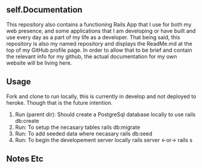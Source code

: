 ## self.Documentation
This repository also contains a functioning Rails App that I use for both my web presence, and some applications that I am developing or have built and use every day as a part of my life as a developer. That being said, this repository is also my named repository and displays the ReadMe.md at the top of my GitHub profile page. In order to allow that to be brief and contain the relevant info for my github, the actual documentation for my own website will be living here. 

## Usage

Fork and clone to run locally, this is currently in develop and not deployed to heroke. Though that is the future intention. 
1) Run (parent dir): Should create a PostgreSql database locally to use
    rails db:create 
2) Run: To setup the necasary tables
    rails db:migrate
3) Run: To add seeded data where necasary
    rails db:seed 
4) Run: To begin the developement server locally
    rails server <-or-> rails s

## Notes Etc
